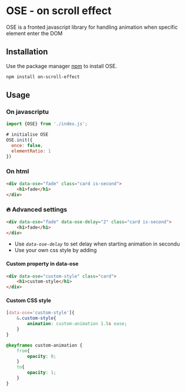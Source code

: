 # OSE - on scroll effect

OSE is a fronted javascript library for handling animation when specific 
element enter the DOM

## Installation

Use the package manager [npm](https://www.npmjs.com/) to install OSE.

```bash
npm install on-scroll-effect
```

## Usage

### On javascriptu

```javascript
import {OSE} from './index.js';

# initialise OSE
OSE.init({
  once: false,
  elementRatio: 1
})

```

### On html

```html
<div data-ose="fade" class="card is-second">
    <h1>fade</h1>
</div>

```

### 🔥 Advanced settings

```html
<div data-ose="fade" data-ose-delay="2" class="card is-second">
    <h1>fade</h1>
</div>

```

- Use *`data-ose-delay`* to set delay when starting animation in secondu
- Use your own css style by adding 

#### Custom property in data-ose

```html
<div data-ose="custom-style" class="card">
    <h1>custom-style</h1>
</div>

```

#### Custom CSS style

```css
[data-ose='custom-style']{
    &.custom-style{
        animation: custom-animation 1.5s ease;
    }
}

@keyframes custom-animation {
    from{
        opacity: 0;
    }
    to{
        opacity: 1;
    }
}

```
